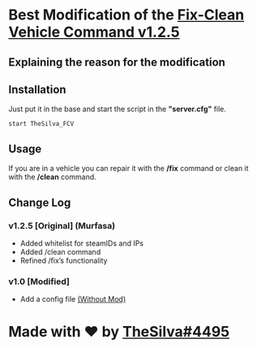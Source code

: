# Best Modification of the [Fix-Clean Vehicle Command v1.2.5](https://forum.cfx.re/t/release-fx-fix-clean-vehicle-command/39409)

## Explaining the reason for the modification

## Installation
Just put it in the base and start the script in the **"server.cfg"** file.
```
start TheSilva_FCV
```

## Usage
If you are in a vehicle you can repair it with the **/fix** command or clean it with the **/clean** command.

## Change Log
### v1.2.5 [Original] (Murfasa)
- Added whitelist for steamIDs and IPs
- Added /clean command
- Refined /fix’s functionality

### v1.0 [Modified]
- Add a config file [(Without Mod)](https://prnt.sc/c_KNQ1EpqggF)

# Made with ❤ by [TheSilva#4495](https://github.com/thesilvaofficial)

